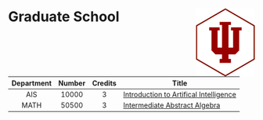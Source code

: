 # Graduate School<img src="./images/hex-iu.png" align="right" width="120"/>

| Department| Number | Credits | Title  |
|:-----------:|:-----:|:-----------:|------|
| AIS |  10000 | 3 | [Introduction to Artifical Intelligence](https://github.com/RobWiederstein/tutorial_grad_school/tree/main/ais_10000_intro_to_artif_intel) |
| MATH |  50500 | 3 | [Intermediate Abstract Algebra](https://github.com/RobWiederstein/tutorial_grad_school/tree/main/math_50500_intermed_abstract_algebra) |
